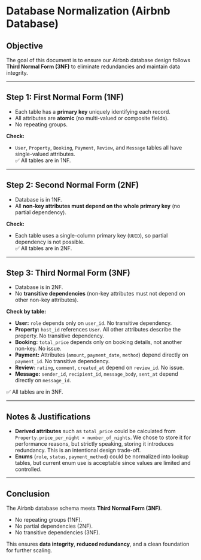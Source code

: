 # Database Normalization (Airbnb Database)

## Objective
The goal of this document is to ensure our Airbnb database design follows **Third Normal Form (3NF)** to eliminate redundancies and maintain data integrity.

---

## Step 1: First Normal Form (1NF)
- Each table has a **primary key** uniquely identifying each record.
- All attributes are **atomic** (no multi-valued or composite fields).
- No repeating groups.

**Check:**
- `User`, `Property`, `Booking`, `Payment`, `Review`, and `Message` tables all have single-valued attributes.  
✅ All tables are in 1NF.

---

## Step 2: Second Normal Form (2NF)
- Database is in 1NF.  
- All **non-key attributes must depend on the whole primary key** (no partial dependency).

**Check:**
- Each table uses a single-column primary key (`UUID`), so partial dependency is not possible.  
✅ All tables are in 2NF.

---

## Step 3: Third Normal Form (3NF)
- Database is in 2NF.  
- No **transitive dependencies** (non-key attributes must not depend on other non-key attributes).

**Check by table:**
- **User:** `role` depends only on `user_id`. No transitive dependency.  
- **Property:** `host_id` references `User`. All other attributes describe the property. No transitive dependency.  
- **Booking:** `total_price` depends only on booking details, not another non-key. No issue.  
- **Payment:** Attributes (`amount`, `payment_date`, `method`) depend directly on `payment_id`. No transitive dependency.  
- **Review:** `rating`, `comment`, `created_at` depend on `review_id`. No issue.  
- **Message:** `sender_id`, `recipient_id`, `message_body`, `sent_at` depend directly on `message_id`.

✅ All tables are in 3NF.

---

## Notes & Justifications
- **Derived attributes** such as `total_price` could be calculated from `Property.price_per_night × number_of_nights`. We chose to store it for performance reasons, but strictly speaking, storing it introduces redundancy. This is an intentional design trade-off.
- **Enums** (`role`, `status`, `payment_method`) could be normalized into lookup tables, but current enum use is acceptable since values are limited and controlled.

---

## Conclusion
The Airbnb database schema meets **Third Normal Form (3NF)**.  
- No repeating groups (1NF).  
- No partial dependencies (2NF).  
- No transitive dependencies (3NF).  

This ensures **data integrity**, **reduced redundancy**, and a clean foundation for further scaling.
